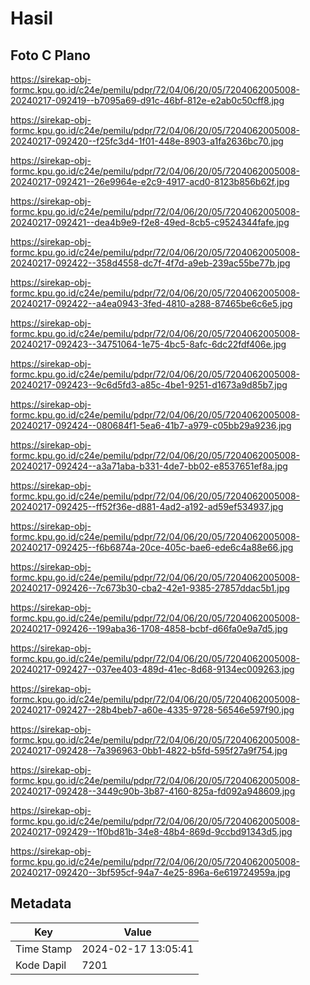 # Hasil

## Foto C Plano

https://sirekap-obj-formc.kpu.go.id/c24e/pemilu/pdpr/72/04/06/20/05/7204062005008-20240217-092419--b7095a69-d91c-46bf-812e-e2ab0c50cff8.jpg

https://sirekap-obj-formc.kpu.go.id/c24e/pemilu/pdpr/72/04/06/20/05/7204062005008-20240217-092420--f25fc3d4-1f01-448e-8903-a1fa2636bc70.jpg

https://sirekap-obj-formc.kpu.go.id/c24e/pemilu/pdpr/72/04/06/20/05/7204062005008-20240217-092421--26e9964e-e2c9-4917-acd0-8123b856b62f.jpg

https://sirekap-obj-formc.kpu.go.id/c24e/pemilu/pdpr/72/04/06/20/05/7204062005008-20240217-092421--dea4b9e9-f2e8-49ed-8cb5-c9524344fafe.jpg

https://sirekap-obj-formc.kpu.go.id/c24e/pemilu/pdpr/72/04/06/20/05/7204062005008-20240217-092422--358d4558-dc7f-4f7d-a9eb-239ac55be77b.jpg

https://sirekap-obj-formc.kpu.go.id/c24e/pemilu/pdpr/72/04/06/20/05/7204062005008-20240217-092422--a4ea0943-3fed-4810-a288-87465be6c6e5.jpg

https://sirekap-obj-formc.kpu.go.id/c24e/pemilu/pdpr/72/04/06/20/05/7204062005008-20240217-092423--34751064-1e75-4bc5-8afc-6dc22fdf406e.jpg

https://sirekap-obj-formc.kpu.go.id/c24e/pemilu/pdpr/72/04/06/20/05/7204062005008-20240217-092423--9c6d5fd3-a85c-4be1-9251-d1673a9d85b7.jpg

https://sirekap-obj-formc.kpu.go.id/c24e/pemilu/pdpr/72/04/06/20/05/7204062005008-20240217-092424--080684f1-5ea6-41b7-a979-c05bb29a9236.jpg

https://sirekap-obj-formc.kpu.go.id/c24e/pemilu/pdpr/72/04/06/20/05/7204062005008-20240217-092424--a3a71aba-b331-4de7-bb02-e8537651ef8a.jpg

https://sirekap-obj-formc.kpu.go.id/c24e/pemilu/pdpr/72/04/06/20/05/7204062005008-20240217-092425--ff52f36e-d881-4ad2-a192-ad59ef534937.jpg

https://sirekap-obj-formc.kpu.go.id/c24e/pemilu/pdpr/72/04/06/20/05/7204062005008-20240217-092425--f6b6874a-20ce-405c-bae6-ede6c4a88e66.jpg

https://sirekap-obj-formc.kpu.go.id/c24e/pemilu/pdpr/72/04/06/20/05/7204062005008-20240217-092426--7c673b30-cba2-42e1-9385-27857ddac5b1.jpg

https://sirekap-obj-formc.kpu.go.id/c24e/pemilu/pdpr/72/04/06/20/05/7204062005008-20240217-092426--199aba36-1708-4858-bcbf-d66fa0e9a7d5.jpg

https://sirekap-obj-formc.kpu.go.id/c24e/pemilu/pdpr/72/04/06/20/05/7204062005008-20240217-092427--037ee403-489d-41ec-8d68-9134ec009263.jpg

https://sirekap-obj-formc.kpu.go.id/c24e/pemilu/pdpr/72/04/06/20/05/7204062005008-20240217-092427--28b4beb7-a60e-4335-9728-56546e597f90.jpg

https://sirekap-obj-formc.kpu.go.id/c24e/pemilu/pdpr/72/04/06/20/05/7204062005008-20240217-092428--7a396963-0bb1-4822-b5fd-595f27a9f754.jpg

https://sirekap-obj-formc.kpu.go.id/c24e/pemilu/pdpr/72/04/06/20/05/7204062005008-20240217-092428--3449c90b-3b87-4160-825a-fd092a948609.jpg

https://sirekap-obj-formc.kpu.go.id/c24e/pemilu/pdpr/72/04/06/20/05/7204062005008-20240217-092429--1f0bd81b-34e8-48b4-869d-9ccbd91343d5.jpg

https://sirekap-obj-formc.kpu.go.id/c24e/pemilu/pdpr/72/04/06/20/05/7204062005008-20240217-092420--3bf595cf-94a7-4e25-896a-6e619724959a.jpg


## Metadata

| Key        | Value               |
| ---------- | ------------------- |
| Time Stamp | 2024-02-17 13:05:41 |
| Kode Dapil | 7201                |



